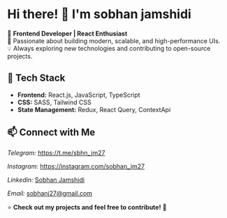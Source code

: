 # Hi there! 👋 I'm sobhan jamshidi

🚀 **Frontend Developer | React Enthusiast**  
🎨 Passionate about building modern, scalable, and high-performance UIs.  
💡 Always exploring new technologies and contributing to open-source projects.  

## 🔧 Tech Stack  
- **Frontend:** React.js, JavaScript, TypeScript
- **CSS:** SASS, Tailwind CSS
- **State Management:** Redux, React Query, ContextApi  

## 📫 Connect with Me  
*Telegram:* https://t.me/sbhn_jm27

*Instagram:* https://instagram.com/sobhan_jm27

*Linkedin:* [Sobhan Jamshidi](https://www.linkedin.com/in/sobhan-jamshidi)

*Email:* sobhanj27@gmail.com

⭐ **Check out my projects and feel free to contribute!** 🚀

